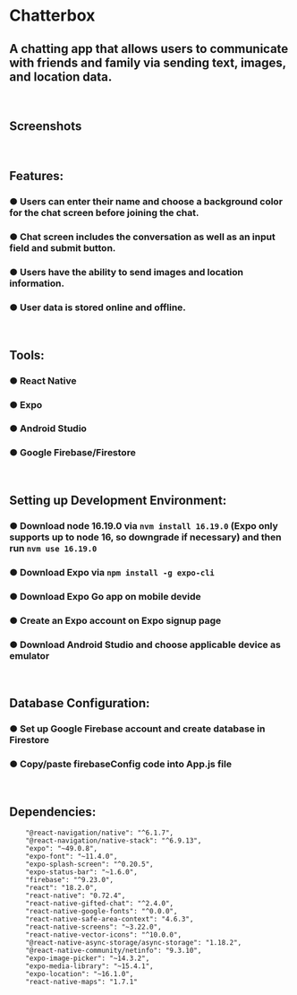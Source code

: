 # Chatterbox

## A chatting app that allows users to communicate with friends and family via sending text, images, and location data.

<br>

## Screenshots

<br>



## Features:
### ● Users can enter their name and choose a background color for the chat screen before joining the chat.
### ● Chat screen includes the conversation as well as an input field and submit button.
### ● Users have the ability to send images and location information.
### ● User data is stored online and offline.

<br>

## **Tools:**
### ● React Native
### ● Expo
### ● Android Studio
### ● Google Firebase/Firestore

<br>

## **Setting up Development Environment:**
### ● Download node 16.19.0 via `nvm install 16.19.0` (Expo only supports up to node 16, so downgrade if necessary) and then run `nvm use 16.19.0`
### ● Download Expo via `npm install -g expo-cli`
### ● Download Expo Go app on mobile devide
### ● Create an Expo account on Expo signup page
### ● Download Android Studio and choose applicable device as emulator

<br>

## **Database Configuration:**
### ● Set up Google Firebase account and create database in Firestore
### ● Copy/paste firebaseConfig code into App.js file

<br>

## **Dependencies:**
```
    "@react-navigation/native": "^6.1.7",
    "@react-navigation/native-stack": "^6.9.13",
    "expo": "~49.0.8",
    "expo-font": "~11.4.0",
    "expo-splash-screen": "^0.20.5",
    "expo-status-bar": "~1.6.0",
    "firebase": "^9.23.0",
    "react": "18.2.0",
    "react-native": "0.72.4",
    "react-native-gifted-chat": "^2.4.0",
    "react-native-google-fonts": "^0.0.0",
    "react-native-safe-area-context": "4.6.3",
    "react-native-screens": "~3.22.0",
    "react-native-vector-icons": "^10.0.0",
    "@react-native-async-storage/async-storage": "1.18.2",
    "@react-native-community/netinfo": "9.3.10",
    "expo-image-picker": "~14.3.2",
    "expo-media-library": "~15.4.1",
    "expo-location": "~16.1.0",
    "react-native-maps": "1.7.1"
```
